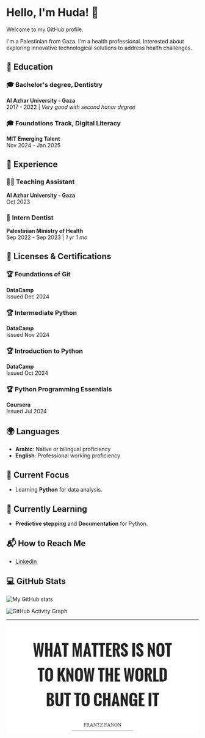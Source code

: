 # Hello, I'm Huda! 👋

Welcome to my GitHub profile.

I'm a Palestinian from Gaza.
I'm a health professional.
Interested about exploring innovative technological solutions to address health challenges.

## 🏫 Education

### 🎓 **Bachelor's degree, Dentistry**  

**Al Azhar University - Gaza**  
2017 - 2022 | *Very good with second honor degree*

### 🎓 **Foundations Track, Digital Literacy**  

**MIT Emerging Talent**  
Nov 2024 - Jan 2025

## 💼 Experience

### 👩‍🏫 **Teaching Assistant**  

**Al Azhar University - Gaza**  
Oct 2023  

### 🦷 **Intern Dentist**  

**Palestinian Ministry of Health**  
Sep 2022 - Sep 2023 | *1 yr 1 mo*  

## 📜 Licenses & Certifications

### 🏆 **Foundations of Git**  

**DataCamp**  
Issued Dec 2024  

### 🏆 **Intermediate Python**  

**DataCamp**  
Issued Nov 2024  

### 🏆 **Introduction to Python**  

**DataCamp**  
Issued Oct 2024  

### 🏆 **Python Programming Essentials**  

**Coursera**  
Issued Jul 2024  

## 🌍 Languages

- **Arabic**: Native or bilingual proficiency
- **English**: Professional working proficiency

## 🔭 Current Focus

- Learning **Python** for data analysis.
  
## 🌱 Currently Learning

- **Predictive stepping** and **Documentation** for Python.

## 📬 How to Reach Me

- [LinkedIn](https://www.linkedin.com/in/huda-alamassi/)

## 💻 GitHub Stats

![My GitHub stats](https://github-readme-stats.vercel.app/api?username=hudaalamassi&theme=radical&show_icons=true)

![GitHub Activity Graph](https://github-readme-activity-graph.vercel.app/graph?username=hudaalamassi&theme=default)

_____

![What really matters!](https://github.com/hudaalamassi/hudaalamassi/blob/main/what-matters-is-not-to-know-the-world-but-to-change-it-quote-1%20(1).jpg)
